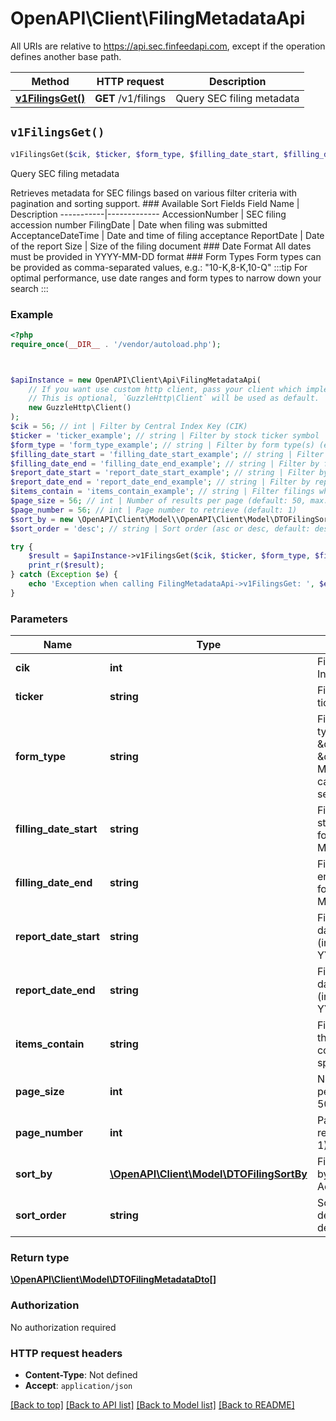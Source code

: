 # OpenAPI\Client\FilingMetadataApi

All URIs are relative to https://api.sec.finfeedapi.com, except if the operation defines another base path.

| Method | HTTP request | Description |
| ------------- | ------------- | ------------- |
| [**v1FilingsGet()**](FilingMetadataApi.md#v1FilingsGet) | **GET** /v1/filings | Query SEC filing metadata |


## `v1FilingsGet()`

```php
v1FilingsGet($cik, $ticker, $form_type, $filling_date_start, $filling_date_end, $report_date_start, $report_date_end, $items_contain, $page_size, $page_number, $sort_by, $sort_order): \OpenAPI\Client\Model\DTOFilingMetadataDto[]
```

Query SEC filing metadata

Retrieves metadata for SEC filings based on various filter criteria with pagination and sorting support.    ### Available Sort Fields    Field Name | Description  -----------|-------------  AccessionNumber | SEC filing accession number  FilingDate | Date when filing was submitted  AcceptanceDateTime | Date and time of filing acceptance  ReportDate | Date of the report  Size | Size of the filing document    ### Date Format  All dates must be provided in YYYY-MM-DD format    ### Form Types  Form types can be provided as comma-separated values, e.g.: \"10-K,8-K,10-Q\"    :::tip  For optimal performance, use date ranges and form types to narrow down your search  :::

### Example

```php
<?php
require_once(__DIR__ . '/vendor/autoload.php');



$apiInstance = new OpenAPI\Client\Api\FilingMetadataApi(
    // If you want use custom http client, pass your client which implements `GuzzleHttp\ClientInterface`.
    // This is optional, `GuzzleHttp\Client` will be used as default.
    new GuzzleHttp\Client()
);
$cik = 56; // int | Filter by Central Index Key (CIK)
$ticker = 'ticker_example'; // string | Filter by stock ticker symbol
$form_type = 'form_type_example'; // string | Filter by form type(s) (e.g., \"10-K\", \"8-K\"). Multiple values can be comma-separated
$filling_date_start = 'filling_date_start_example'; // string | Filter by filling date start (inclusive), format YYYY-MM-DD
$filling_date_end = 'filling_date_end_example'; // string | Filter by filling date end (inclusive), format YYYY-MM-DD
$report_date_start = 'report_date_start_example'; // string | Filter by report date start (inclusive), format YYYY-MM-DD
$report_date_end = 'report_date_end_example'; // string | Filter by report date end (inclusive), format YYYY-MM-DD
$items_contain = 'items_contain_example'; // string | Filter filings where the 'Items' field contains the specified text
$page_size = 56; // int | Number of results per page (default: 50, max: 200)
$page_number = 56; // int | Page number to retrieve (default: 1)
$sort_by = new \OpenAPI\Client\Model\\OpenAPI\Client\Model\DTOFilingSortBy(); // \OpenAPI\Client\Model\DTOFilingSortBy | Field to sort results by (default: AccessionNumber)
$sort_order = 'desc'; // string | Sort order (asc or desc, default: desc)

try {
    $result = $apiInstance->v1FilingsGet($cik, $ticker, $form_type, $filling_date_start, $filling_date_end, $report_date_start, $report_date_end, $items_contain, $page_size, $page_number, $sort_by, $sort_order);
    print_r($result);
} catch (Exception $e) {
    echo 'Exception when calling FilingMetadataApi->v1FilingsGet: ', $e->getMessage(), PHP_EOL;
}
```

### Parameters

| Name | Type | Description  | Notes |
| ------------- | ------------- | ------------- | ------------- |
| **cik** | **int**| Filter by Central Index Key (CIK) | [optional] |
| **ticker** | **string**| Filter by stock ticker symbol | [optional] |
| **form_type** | **string**| Filter by form type(s) (e.g., \&quot;10-K\&quot;, \&quot;8-K\&quot;). Multiple values can be comma-separated | [optional] |
| **filling_date_start** | **string**| Filter by filling date start (inclusive), format YYYY-MM-DD | [optional] |
| **filling_date_end** | **string**| Filter by filling date end (inclusive), format YYYY-MM-DD | [optional] |
| **report_date_start** | **string**| Filter by report date start (inclusive), format YYYY-MM-DD | [optional] |
| **report_date_end** | **string**| Filter by report date end (inclusive), format YYYY-MM-DD | [optional] |
| **items_contain** | **string**| Filter filings where the &#39;Items&#39; field contains the specified text | [optional] |
| **page_size** | **int**| Number of results per page (default: 50, max: 200) | [optional] |
| **page_number** | **int**| Page number to retrieve (default: 1) | [optional] |
| **sort_by** | [**\OpenAPI\Client\Model\DTOFilingSortBy**](../Model/.md)| Field to sort results by (default: AccessionNumber) | [optional] |
| **sort_order** | **string**| Sort order (asc or desc, default: desc) | [optional] [default to &#39;desc&#39;] |

### Return type

[**\OpenAPI\Client\Model\DTOFilingMetadataDto[]**](../Model/DTOFilingMetadataDto.md)

### Authorization

No authorization required

### HTTP request headers

- **Content-Type**: Not defined
- **Accept**: `application/json`

[[Back to top]](#) [[Back to API list]](../../README.md#endpoints)
[[Back to Model list]](../../README.md#models)
[[Back to README]](../../README.md)
